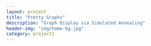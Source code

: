 ```yaml
---
layout: project
title: "Pretty Graphs"
description: "Graph Display via Simulated Annealing"
header-img: "img/home-bg.jpg"
category: project1
---
```


